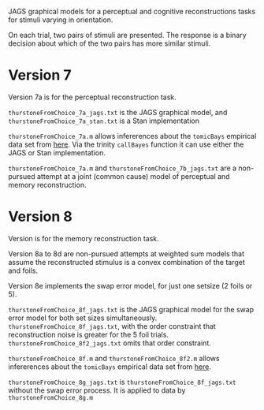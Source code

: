 JAGS graphical models for a perceptual and cognitive reconstructions tasks for stimuli varying in orientation.

On each trial, two pairs of stimuli are presented. The response is a binary decision about which of the two pairs has more similar stimuli.

# Version 7

Version 7a is for the perceptual reconstruction task.

`thurstoneFromChoice_7a_jags.txt` is the JAGS graphical model, and `thurstoneFromChoice_7a_stan.txt` is a Stan implementation

`thurstoneFromChoice_7a.m` allows infererences about the `tomicBays` empirical data set from [here](https://psycnet.apa.org/record/2023-21056-001). Via the trinity `callBayes` function it can use either the JAGS or Stan implementation.

`thurstoneFromChoice_7a.m` and `thurstoneFromChoice_7b_jags.txt` are a non-pursued attempt at a joint (common cause) model of perceptual and memory reconstruction.

# Version 8

Version is for the memory reconstruction task.

Version 8a to 8d are non-pursued attempts at weighted sum models that assume the reconstructed stimulus is a convex combination of the target and foils.

Version 8e implements the swap error model, for just one setsize (2 foils or 5).

`thurstoneFromChoice_8f_jags.txt` is the JAGS graphical model for the swap error model for both set sizes simultaneously. `thurstoneFromChoice_8f_jags.txt`, with the order constraint that reconstruction noise is greater for the 5 foil trials. `thurstoneFromChoice_8f2_jags.txt` omits that order constraint.

`thurstoneFromChoice_8f.m` and `thurstoneFromChoice_8f2.m` allows infererences about the `tomicBays` empirical data set from [here](https://psycnet.apa.org/record/2023-21056-001).

`thurstoneFromChoice_8g_jags.txt` is `thurstoneFromChoice_8f_jags.txt` without the swap error process. It is applied to data by `thurstoneFromChoice_8g.m` 